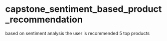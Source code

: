 # capstone_sentiment_based_product_recommendation
based on sentiment analysis the user is recommended 5 top products
